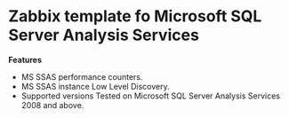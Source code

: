 # Zabbix template fo Microsoft SQL Server Analysis Services

**Features**

* MS SSAS performance counters.  
* MS SSAS instance Low Level Discovery.  
* Supported versions Tested on Microsoft SQL Server Analysis Services 2008 and above.
